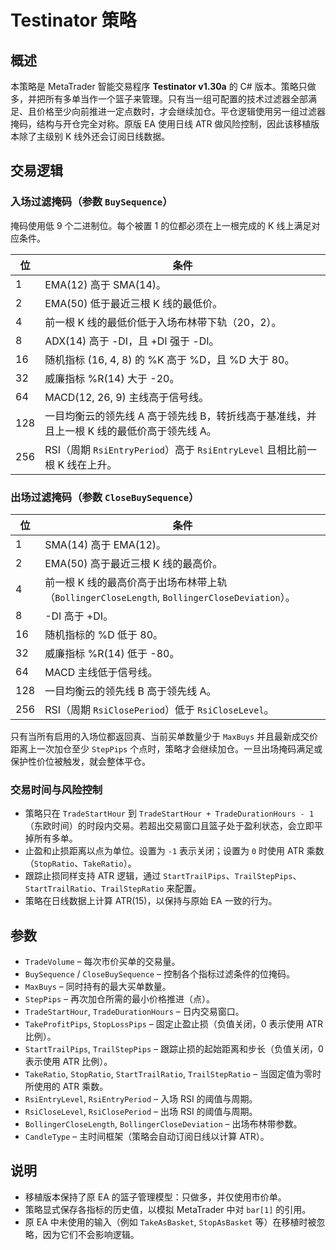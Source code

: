 # Testinator 策略

## 概述

本策略是 MetaTrader 智能交易程序 **Testinator v1.30a** 的 C# 版本。策略只做多，并把所有多单当作一个篮子来管理。只有当一组可配置的技术过滤器全部满足、且价格至少向前推进一定点数时，才会继续加仓。平仓逻辑使用另一组过滤器掩码，结构与开仓完全对称。原版 EA 使用日线 ATR 做风险控制，因此该移植版本除了主级别 K 线外还会订阅日线数据。

## 交易逻辑

### 入场过滤掩码（参数 `BuySequence`）

掩码使用低 9 个二进制位。每个被置 1 的位都必须在上一根完成的 K 线上满足对应条件。

| 位 | 条件 |
| --- | --- |
| 1 | EMA(12) 高于 SMA(14)。 |
| 2 | EMA(50) 低于最近三根 K 线的最低价。 |
| 4 | 前一根 K 线的最低价低于入场布林带下轨（20，2）。 |
| 8 | ADX(14) 高于 -DI，且 +DI 强于 -DI。 |
| 16 | 随机指标 (16, 4, 8) 的 %K 高于 %D，且 %D 大于 80。 |
| 32 | 威廉指标 %R(14) 大于 -20。 |
| 64 | MACD(12, 26, 9) 主线高于信号线。 |
| 128 | 一目均衡云的领先线 A 高于领先线 B，转折线高于基准线，并且上一根 K 线的最低价高于领先线 A。 |
| 256 | RSI（周期 `RsiEntryPeriod`）高于 `RsiEntryLevel` 且相比前一根 K 线在上升。 |

### 出场过滤掩码（参数 `CloseBuySequence`）

| 位 | 条件 |
| --- | --- |
| 1 | SMA(14) 高于 EMA(12)。 |
| 2 | EMA(50) 高于最近三根 K 线的最高价。 |
| 4 | 前一根 K 线的最高价高于出场布林带上轨（`BollingerCloseLength`, `BollingerCloseDeviation`）。 |
| 8 | -DI 高于 +DI。 |
| 16 | 随机指标的 %D 低于 80。 |
| 32 | 威廉指标 %R(14) 低于 -80。 |
| 64 | MACD 主线低于信号线。 |
| 128 | 一目均衡云的领先线 B 高于领先线 A。 |
| 256 | RSI（周期 `RsiClosePeriod`）低于 `RsiCloseLevel`。 |

只有当所有启用的入场位都返回真、当前买单数量少于 `MaxBuys` 并且最新成交价距离上一次加仓至少 `StepPips` 个点时，策略才会继续加仓。一旦出场掩码满足或保护性价位被触发，就会整体平仓。

### 交易时间与风险控制

* 策略只在 `TradeStartHour` 到 `TradeStartHour + TradeDurationHours - 1`（东欧时间）的时段内交易。若超出交易窗口且篮子处于盈利状态，会立即平掉所有多单。
* 止盈和止损距离以点为单位。设置为 `-1` 表示关闭；设置为 `0` 时使用 ATR 乘数（`StopRatio`、`TakeRatio`）。
* 跟踪止损同样支持 ATR 逻辑，通过 `StartTrailPips`、`TrailStepPips`、`StartTrailRatio`、`TrailStepRatio` 来配置。
* 策略在日线数据上计算 ATR(15)，以保持与原始 EA 一致的行为。

## 参数

* `TradeVolume` – 每次市价买单的交易量。
* `BuySequence` / `CloseBuySequence` – 控制各个指标过滤条件的位掩码。
* `MaxBuys` – 同时持有的最大买单数量。
* `StepPips` – 再次加仓所需的最小价格推进（点）。
* `TradeStartHour`, `TradeDurationHours` – 日内交易窗口。
* `TakeProfitPips`, `StopLossPips` – 固定止盈止损（负值关闭，0 表示使用 ATR 比例）。
* `StartTrailPips`, `TrailStepPips` – 跟踪止损的起始距离和步长（负值关闭，0 表示使用 ATR 比例）。
* `TakeRatio`, `StopRatio`, `StartTrailRatio`, `TrailStepRatio` – 当固定值为零时所使用的 ATR 乘数。
* `RsiEntryLevel`, `RsiEntryPeriod` – 入场 RSI 的阈值与周期。
* `RsiCloseLevel`, `RsiClosePeriod` – 出场 RSI 的阈值与周期。
* `BollingerCloseLength`, `BollingerCloseDeviation` – 出场布林带参数。
* `CandleType` – 主时间框架（策略会自动订阅日线以计算 ATR）。

## 说明

* 移植版本保持了原 EA 的篮子管理模型：只做多，并仅使用市价单。
* 策略显式保存各指标的历史值，以模拟 MetaTrader 中对 `bar[1]` 的引用。
* 原 EA 中未使用的输入（例如 `TakeAsBasket`, `StopAsBasket` 等）在移植时被忽略，因为它们不会影响逻辑。
